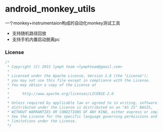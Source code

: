# android_monkey_utils

一个monkey+instrumentaion构成的自动化monkey测试工具

- 支持随机路径回放
- 支持手机内置启动脱离pc


### License
```java
/*
 * Copyright (C) 2015 lymph team <lymphteam@gmail.com>
 *
 * Licensed under the Apache License, Version 2.0 (the "License");
 * you may not use this file except in compliance with the License.
 * You may obtain a copy of the License at
 *
 *      http://www.apache.org/licenses/LICENSE-2.0
 *
 * Unless required by applicable law or agreed to in writing, software
 * distributed under the License is distributed on an "AS IS" BASIS,
 * WITHOUT WARRANTIES OR CONDITIONS OF ANY KIND, either express or implied.
 * See the License for the specific language governing permissions and
 * limitations under the License.
 */
```
